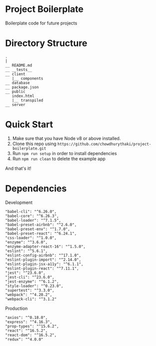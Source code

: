 # Project Boilerplate
Boilerplate code for future projects

# Directory Structure
```
.
|
__ README.md
__ __tests__
__ client
   |__ components
__ database
__ package.json
__ public
   index.html
   |__ transpiled
__ server
```

# Quick Start
1. Make sure that you have Node v8 or above installed.
2. Clone this repo using `https://github.com/chowdhurythaki/project-boilerplate.git`
3. Run `npm run setup` in order to install dependencies
4. Run `npm run clean` to delete the example app

And that's it!

# Dependencies
Development
```
"babel-cli": "^6.26.0",
"babel-core": "^6.26.3",
"babel-loader": "^7.1.5",
"babel-preset-airbnb": "^2.6.0",
"babel-preset-env": "^1.7.0",
"babel-preset-react": "^6.24.1",
"css-loader": "^1.0.0",
"enzyme": "^3.6.0",
"enzyme-adapter-react-16": "^1.5.0",
"eslint": "^5.6.1",
"eslint-config-airbnb": "^17.1.0",
"eslint-plugin-import": "^2.14.0",
"eslint-plugin-jsx-a11y": "^6.1.1",
"eslint-plugin-react": "^7.11.1",
"jest": "^23.6.0",
"jest-cli": "^23.6.0",
"jest-enzyme": "^6.1.2",
"style-loader": "^0.23.0",
"supertest": "^3.3.0",
"webpack": "^4.20.2",
"webpack-cli": "^3.1.2"
```

Production
```
"axios": "^0.18.0",
"express": "^4.16.3",
"prop-types": "^15.6.2",
"react": "^16.5.2",
"react-dom": "^16.5.2",
"redux": "^4.0.0"
```
